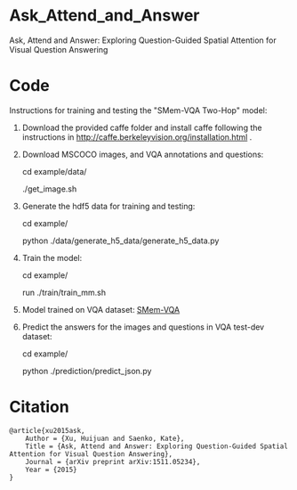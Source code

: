 # Ask_Attend_and_Answer
 
Ask, Attend and Answer: Exploring Question-Guided Spatial Attention for Visual Question Answering


# Code

Instructions for training and testing the "SMem-VQA Two-Hop" model:

1. Download the provided caffe folder and install caffe following the instructions in http://caffe.berkeleyvision.org/installation.html .

2. Download MSCOCO images, and VQA annotations and questions:
  
   cd example/data/

   ./get_image.sh
   
3. Generate the hdf5 data for training and testing:
 
   cd example/

   python ./data/generate_h5_data/generate_h5_data.py

4. Train the model:
 
   cd example/

   run ./train/train_mm.sh 

5. Model trained on VQA dataset: [SMem-VQA](https://drive.google.com/file/d/0BxLtQPBFL-uLUFExNEpHNUIyUzQ/view)

6. Predict the answers for the images and questions in VQA test-dev dataset:
 
   cd example/
   
   python ./prediction/predict_json.py


# Citation

    @article{xu2015ask,
        Author = {Xu, Huijuan and Saenko, Kate},
        Title = {Ask, Attend and Answer: Exploring Question-Guided Spatial Attention for Visual Question Answering},
        Journal = {arXiv preprint arXiv:1511.05234},
        Year = {2015}
    }
